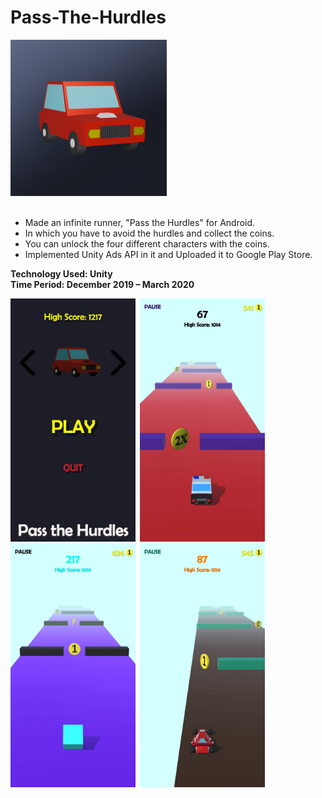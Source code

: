 # Pass-The-Hurdles

<div align="left">
      <a href="https://play.google.com/store/apps/details?id=com.AD_Games_India.PassTheHurdles">
         <img src="Images/Game-Logo.png" width="250">
      </a>
</div>

<br />

* Made an infinite runner, "Pass the Hurdles" for Android.
* In which you have to avoid the hurdles and collect the coins.
* You can unlock the four different characters with the coins.
* Implemented Unity Ads API in it and Uploaded it to Google Play Store.

**Technology Used: Unity** <br />
**Time Period: December 2019 – March 2020** <br />

<img src="Images/img-01.png" width="200">&ensp;<img src="Images/img-02.png" width="200">&ensp;<img src="Images/img-03.png" width="200">&ensp;<img src="Images/img-04.png" width="200">
